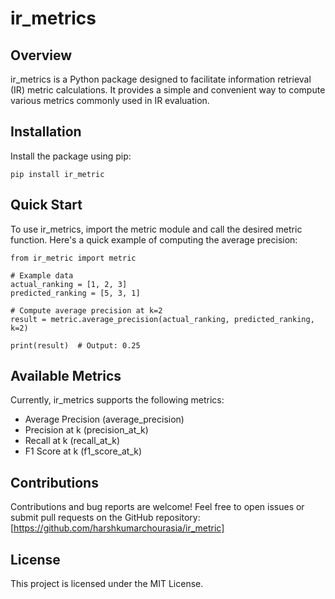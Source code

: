 # ir_metrics

## Overview

ir_metrics is a Python package designed to facilitate information retrieval (IR) metric calculations. It provides a simple and convenient way to compute various metrics commonly used in IR evaluation.

## Installation

Install the package using pip:

```
pip install ir_metric
```

## Quick Start

To use ir_metrics, import the metric module and call the desired metric function. Here's a quick example of computing the average precision:


```
from ir_metric import metric

# Example data
actual_ranking = [1, 2, 3]
predicted_ranking = [5, 3, 1]

# Compute average precision at k=2
result = metric.average_precision(actual_ranking, predicted_ranking, k=2)

print(result)  # Output: 0.25
```

## Available Metrics

Currently, ir_metrics supports the following metrics:

- Average Precision (average_precision)
- Precision at k (precision_at_k)
- Recall at k (recall_at_k)
- F1 Score at k (f1_score_at_k)


## Contributions

Contributions and bug reports are welcome! Feel free to open issues or submit pull requests on the GitHub repository: [https://github.com/harshkumarchourasia/ir_metric]

## License

This project is licensed under the MIT License.
